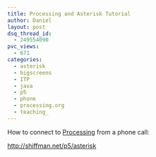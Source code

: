 ```yaml
---
title: Processing and Asterisk Tutorial
author: Daniel
layout: post
dsq_thread_id:
  - 249554090
pvc_views:
  - 671
categories:
  - asterisk
  - bigscreens
  - ITP
  - java
  - p5
  - phone
  - processing.org
  - teaching_
---
```

<p>How to connect to <a href="http://www.processing.org">Processing</a> from a phone call:</p>
<p><a href="http://shiffman.net/p5/asterisk">http://shiffman.net/p5/asterisk</a></p>
